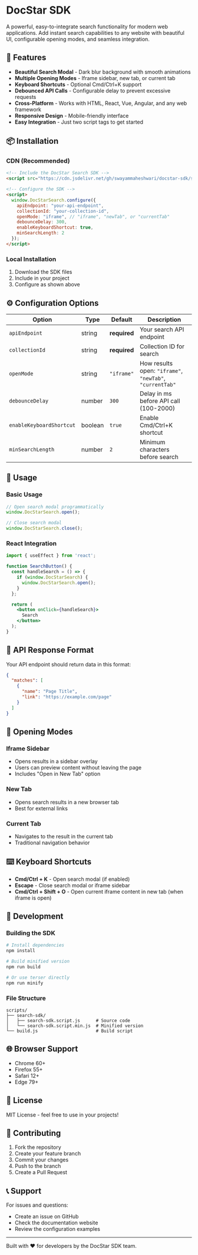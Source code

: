 # DocStar SDK

A powerful, easy-to-integrate search functionality for modern web applications. Add instant search capabilities to any website with beautiful UI, configurable opening modes, and seamless integration.

## 🚀 Features

- **Beautiful Search Modal** - Dark blur background with smooth animations
- **Multiple Opening Modes** - Iframe sidebar, new tab, or current tab
- **Keyboard Shortcuts** - Optional Cmd/Ctrl+K support
- **Debounced API Calls** - Configurable delay to prevent excessive requests
- **Cross-Platform** - Works with HTML, React, Vue, Angular, and any web framework
- **Responsive Design** - Mobile-friendly interface
- **Easy Integration** - Just two script tags to get started

## 📦 Installation

### CDN (Recommended)

```html
<!-- Include the DocStar Search SDK -->
<script src="https://cdn.jsdelivr.net/gh/swayammaheshwari/docstar-sdk/scripts/search-sdk/search-sdk.script.min.js"></script>

<!-- Configure the SDK -->
<script>
  window.DocStarSearch.configure({
    apiEndpoint: "your-api-endpoint",
    collectionId: "your-collection-id",
    openMode: "iframe", // "iframe", "newTab", or "currentTab"
    debounceDelay: 300,
    enableKeyboardShortcut: true,
    minSearchLength: 2
  });
</script>
```

### Local Installation

1. Download the SDK files
2. Include in your project
3. Configure as shown above

## ⚙️ Configuration Options

| Option | Type | Default | Description |
|--------|------|---------|-------------|
| `apiEndpoint` | string | **required** | Your search API endpoint |
| `collectionId` | string | **required** | Collection ID for search |
| `openMode` | string | `"iframe"` | How results open: `"iframe"`, `"newTab"`, `"currentTab"` |
| `debounceDelay` | number | `300` | Delay in ms before API call (100-2000) |
| `enableKeyboardShortcut` | boolean | `true` | Enable Cmd/Ctrl+K shortcut |
| `minSearchLength` | number | `2` | Minimum characters before search |

## 🎯 Usage

### Basic Usage

```javascript
// Open search modal programmatically
window.DocStarSearch.open();

// Close search modal
window.DocStarSearch.close();
```

### React Integration

```jsx
import { useEffect } from 'react';

function SearchButton() {
  const handleSearch = () => {
    if (window.DocStarSearch) {
      window.DocStarSearch.open();
    }
  };

  return (
    <button onClick={handleSearch}>
      Search
    </button>
  );
}
```

## 🔧 API Response Format

Your API endpoint should return data in this format:

```json
{
  "matches": [
    {
      "name": "Page Title",
      "link": "https://example.com/page"
    }
  ]
}
```

## 🎨 Opening Modes

### Iframe Sidebar
- Opens results in a sidebar overlay
- Users can preview content without leaving the page
- Includes "Open in New Tab" option

### New Tab
- Opens search results in a new browser tab
- Best for external links

### Current Tab
- Navigates to the result in the current tab
- Traditional navigation behavior

## ⌨️ Keyboard Shortcuts

- **Cmd/Ctrl + K** - Open search modal (if enabled)
- **Escape** - Close search modal or iframe sidebar
- **Cmd/Ctrl + Shift + O** - Open current iframe content in new tab (when iframe is open)

## 🔨 Development

### Building the SDK

```bash
# Install dependencies
npm install

# Build minified version
npm run build

# Or use terser directly
npm run minify
```

### File Structure

```
scripts/
├── search-sdk/
│   ├── search-sdk.script.js      # Source code
│   └── search-sdk.script.min.js  # Minified version
└── build.js                      # Build script
```

## 🌐 Browser Support

- Chrome 60+
- Firefox 55+
- Safari 12+
- Edge 79+

## 📄 License

MIT License - feel free to use in your projects!

## 🤝 Contributing

1. Fork the repository
2. Create your feature branch
3. Commit your changes
4. Push to the branch
5. Create a Pull Request

## 📞 Support

For issues and questions:
- Create an issue on GitHub
- Check the documentation website
- Review the configuration examples

---

Built with ❤️ for developers by the DocStar SDK team.
